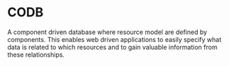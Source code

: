# CODB
A component driven database where resource model are defined by components. This enables web driven applications to easily specify what data is related to which resources and to gain valuable information from these relationships.

